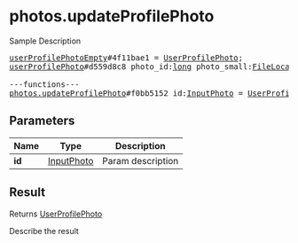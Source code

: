 # photos.updateProfilePhoto

Sample Description

<pre>
<a href="../constructor/userProfilePhotoEmpty">userProfilePhotoEmpty</a>#4f11bae1 = <a href="../type/UserProfilePhoto.md">UserProfilePhoto</a>;
<a href="../constructor/userProfilePhoto">userProfilePhoto</a>#d559d8c8 photo_id:<a href="../type/long.md">long</a> photo_small:<a href="../type/FileLocation.md">FileLocation</a> photo_big:<a href="../type/FileLocation.md">FileLocation</a> = <a href="../type/UserProfilePhoto.md">UserProfilePhoto</a>;

---functions---
<a href="../method/photos.updateProfilePhoto.md">photos.updateProfilePhoto</a>#f0bb5152 id:<a href="../type/InputPhoto.md">InputPhoto</a> = <a href="../type/UserProfilePhoto.md">UserProfilePhoto</a>;
</pre>

## Parameters

| Name | Type | Description |
|------|:----:|-------------|
| **id** | <a href="../type/InputPhoto.md">InputPhoto</a> | Param description |

## Result

Returns <a href="../type/UserProfilePhoto.md">UserProfilePhoto</a>

Describe the result

